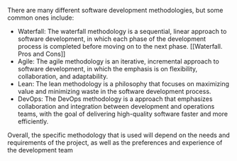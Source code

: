There are many different software development methodologies, but some common ones include:

* Waterfall: The waterfall methodology is a sequential, linear approach to software development, in which each phase of the development process is completed before moving on to the next phase. [[Waterfall. Pros and Cons]]
* Agile: The agile methodology is an iterative, incremental approach to software development, in which the emphasis is on flexibility, collaboration, and adaptability.
* Lean: The lean methodology is a philosophy that focuses on maximizing value and minimizing waste in the software development process.
* DevOps: The DevOps methodology is a approach that emphasizes collaboration and integration between development and operations teams, with the goal of delivering high-quality software faster and more efficiently.

Overall, the specific methodology that is used will depend on the needs and requirements of the project, as well as the preferences and experience of the development team